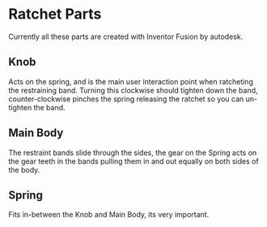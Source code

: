 Ratchet Parts
=============

Currently all these parts are created with Inventor Fusion by autodesk.

Knob
----
Acts on the spring, and is the main user interaction point when ratcheting the restraining band.
Turning this clockwise should tighten down the band, counter-clockwise pinches the spring releasing the ratchet so you can un-tighten the band.

Main Body
---------
The restraint bands slide through the sides, the gear on the Spring acts on the gear teeth in the bands pulling them in and out equally on both sides of the body.

Spring
------
Fits in-between the Knob and Main Body, its very important.
